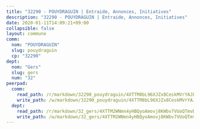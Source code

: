 ```yaml
---
title: "32290 - POUYDRAGUIN | Entraide, Annonces, Initiatives"
description: "32290 - POUYDRAGUIN | Entraide, Annonces, Initiatives"
date: 2020-01-11T14:09:21+09:00
collapsible: false
layout: commune
comm:
  nom: "POUYDRAGUIN"
  slug: pouydraguin
  cp: "32290"
dept:
  nom: "Gers"
  slug: gers
  num: "32"
peerpad:
  comm:
    read_path: /r/markdown/32290_pouydraguin/4XTTM8bL96XJZx8CeskMVrYAJLFmsKgcTptNRf23QLzkNhJPW
    write_path: /w/markdown/32290_pouydraguin/4XTTM8bL96XJZx8CeskMVrYAJLFmsKgcTptNRf23QLzkNhJPW-K3TgUDcRXBhu6MTPNzGjRNNY5ty2fs37ywUNLTTY36JwMwSxYSJcNwyRfoALC2yvDGZ71712EQUhLum8MzYisGnWUVLNDsBm2XUTV95L8XPhmRnGitBN6aZpd9Y4yM625Z2eZ3wz
  dept:
    read_path: /r/markdown/32_gers/4XTTM2WNmn4yHBQyoAmovj8KWbv7VUoQTmvDpdT3o124AgWEe
    write_path: /w/markdown/32_gers/4XTTM2WNmn4yHBQyoAmovj8KWbv7VUoQTmvDpdT3o124AgWEe-K3TgUpYJfQLfW5uoLbdwErZNx29AEkCAso1EvCZzqaD3z7aQWWvGchjPJifpsj2b2MrnxAXUWCQXyv6K9rEMDPiEmuqTRE8ziuYLh1MUbtQUwwoYxV2abqSdJr66fFRHJZtY62y8
---
```


